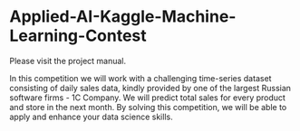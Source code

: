 # Applied-AI-Kaggle-Machine-Learning-Contest
Please visit the project manual.

In this competition we will work with a challenging time-series dataset consisting of daily sales data, kindly provided by one of the largest Russian software firms - 1C Company. 
We will predict total sales for every product and store in the next month. By solving this competition, we will be able to apply and enhance your data science skills.
